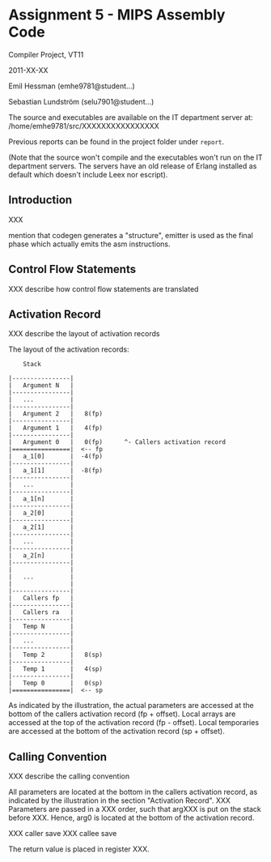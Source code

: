 # Assignment 5 - MIPS Assembly Code

Compiler Project, VT11

2011-XX-XX

Emil Hessman (emhe9781@student...)

Sebastian Lundström (selu7901@student...)

The source and executables are available on the IT department server at:
/home/emhe9781/src/XXXXXXXXXXXXXXXX

Previous reports can be found in the project folder under `report`.

(Note that the source won't compile and the executables won't run on the IT
department servers. The servers have an old release of Erlang installed as
default which doesn't include Leex nor escript).

## Introduction

XXX

mention that codegen generates a "structure", emitter is used as the final
phase which actually emits the asm instructions.

## Control Flow Statements

XXX describe how control flow statements are translated

## Activation Record

XXX describe the layout of activation records

The layout of the activation records:

        Stack

    |----------------|
    |   Argument N   |
    |----------------|
    |   ...          |
    |----------------|
    |   Argument 2   |   8(fp)
    |----------------|
    |   Argument 1   |   4(fp)
    |----------------|
    |   Argument 0   |   0(fp)      ^- Callers activation record
    |================|  <-- fp
    |   a_1[0]       |  -4(fp)
    |----------------|
    |   a_1[1]       |  -8(fp)
    |----------------|
    |   ...          |
    |----------------|
    |   a_1[n]       |
    |----------------|
    |   a_2[0]       |
    |----------------|
    |   a_2[1]       |
    |----------------|
    |   ...          |
    |----------------|
    |   a_2[n]       |
    |----------------|
    |                |
    |   ...          |
    |                |
    |----------------|
    |   Callers fp   |
    |----------------|
    |   Callers ra   |
    |----------------|
    |   Temp N       |
    |----------------|
    |   ...          |
    |----------------|
    |   Temp 2       |   8(sp)
    |----------------|
    |   Temp 1       |   4(sp)
    |----------------|
    |   Temp 0       |   0(sp)
    |================|  <-- sp

As indicated by the illustration, the actual parameters are accessed at the
bottom of the callers activation record (fp + offset).
Local arrays are accessed at the top of the activation record (fp - offset).
Local temporaries are accessed at the bottom of the activation record
(sp + offset).

## Calling Convention

XXX describe the calling convention

All parameters are located at the bottom in the callers activation record, as
indicated by the illustration in the section "Activation Record".
XXX Parameters are passed in a XXX order, such that argXXX is put on the stack
before XXX. Hence, arg0 is located at the bottom of the activation record.

XXX caller save
XXX callee save

The return value is placed in register XXX.
